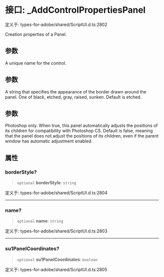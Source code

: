 # 接口: \_AddControlPropertiesPanel

定义于: types-for-adobe/shared/ScriptUI.d.ts:2802

Creation properties of a Panel.

## 参数

A unique name for the control.

## 参数

A string that specifies the appearance of the border drawn around the panel. One of black, etched, gray, raised, sunken. Default is etched.

## 参数

Photoshop only. When true, this panel automatically adjusts the positions of its children for compatibility with Photoshop CS. Default is false, meaning that the panel does not adjust the positions of its children, even if the parent window has automatic adjustment enabled.

## 属性

### borderStyle?

> `optional` **borderStyle**: `string`

定义于: types-for-adobe/shared/ScriptUI.d.ts:2804

***

### name?

> `optional` **name**: `string`

定义于: types-for-adobe/shared/ScriptUI.d.ts:2803

***

### su1PanelCoordinates?

> `optional` **su1PanelCoordinates**: `boolean`

定义于: types-for-adobe/shared/ScriptUI.d.ts:2805
